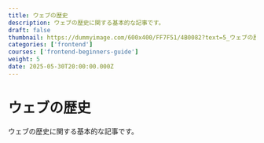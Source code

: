 ```yaml
---
title: ウェブの歴史
description: ウェブの歴史に関する基本的な記事です。
draft: false
thumbnail: https://dummyimage.com/600x400/FF7F51/4B0082?text=5_ウェブの歴史
categories: ['frontend']
courses: ['frontend-beginners-guide']
weight: 5
date: 2025-05-30T20:00:00.000Z
---
```


# ウェブの歴史

ウェブの歴史に関する基本的な記事です。
